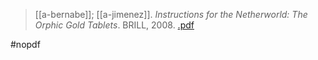 > [[a-bernabe]]; [[a-jimenez]]. *Instructions for the Netherworld: The Orphic Gold Tablets*. BRILL, 2008. [.pdf](a-bernabe-a-jimenez2008.pdf)

#nopdf 